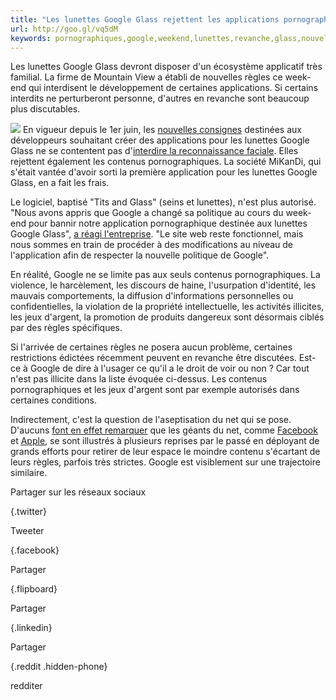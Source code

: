 ```yaml
---
title: "Les lunettes Google Glass rejettent les applications pornographiques"
url: http://goo.gl/vq5dM
keywords: pornographiques,google,weekend,lunettes,revanche,glass,nouvelles,rejettent,règles,contenus,applications,politique
---
```

Les lunettes Google Glass devront disposer d\'un écosystème applicatif très familial. La firme de Mountain View a établi de nouvelles règles ce week-end qui interdisent le développement de certaines applications. Si certains interdits ne perturberont personne, d\'autres en revanche sont beaucoup plus discutables.

![](//www.numerama.com//content/uploads/2013/06/mikandiglass.png) En vigueur depuis le 1er juin, les [nouvelles consignes](https://developers.google.com/glass/policies) destinées aux développeurs souhaitant créer des applications pour les lunettes Google Glass ne se contentent pas d\'[interdire la reconnaissance faciale](//www.numerama.com/magazine/26125-google-glass-pas-de-reconnaissance-faciale-mais.html). Elles rejettent également les contenus pornographiques. La société MiKanDi, qui s\'était vantée d\'avoir sorti la première application pour les lunettes Google Glass, en a fait les frais.

Le logiciel, baptisé \"Tits and Glass\" (seins et lunettes), n\'est plus autorisé. \"Nous avons appris que Google a changé sa politique au cours du week-end pour bannir notre application pornographique destinée aux lunettes Google Glass\", [a réagi l\'entreprise](http://blog.mikandi.com/news/mikandi-news/google-bans-glass-porn-apps/). \"Le site web reste fonctionnel, mais nous sommes en train de procéder à des modifications au niveau de l\'application afin de respecter la nouvelle politique de Google\".

En réalité, Google ne se limite pas aux seuls contenus pornographiques. La violence, le harcèlement, les discours de haine, l\'usurpation d\'identité, les mauvais comportements, la diffusion d\'informations personnelles ou confidentielles, la violation de la propriété intellectuelle, les activités illicites, les jeux d\'argent, la promotion de produits dangereux sont désormais ciblés par des règles spécifiques.

Si l\'arrivée de certaines règles ne posera aucun problème, certaines restrictions édictées récemment peuvent en revanche être discutées. Est-ce à Google de dire à l\'usager ce qu\'il a le droit de voir ou non ? Car tout n\'est pas illicite dans la liste évoquée ci-dessus. Les contenus pornographiques et les jeux d\'argent sont par exemple autorisés dans certaines conditions.

Indirectement, c\'est la question de l\'aseptisation du net qui se pose. D\'aucuns [font en effet remarquer](https://twitter.com/pbeyssac/status/341869529024036864) que les géants du net, comme [Facebook](//www.numerama.com/magazine/25307-musee-du-jeu-de-paume-facebook-assume-la-censure.html) et [Apple](//www.numerama.com/magazine/15545-steve-jobs-ceux-qui-veulent-du-porno-peuvent-acheter-un-telephone-android.html), se sont illustrés à plusieurs reprises par le passé en déployant de grands efforts pour retirer de leur espace le moindre contenu s\'écartant de leurs règles, parfois très strictes. Google est visiblement sur une trajectoire similaire.

Partager sur les réseaux sociaux

[](https://www.twitter.com/share?url=https://www.numerama.com/magazine/26145-les-lunettes-google-glass-rejettent-les-applications-pornographiques.html&text=Les+lunettes+Google+Glass+rejettent+les+applications+pornographiques&via=Numerama){.twitter}

Tweeter

[](https://www.facebook.com/sharer/sharer.php?u=https://www.numerama.com/magazine/26145-les-lunettes-google-glass-rejettent-les-applications-pornographiques.html){.facebook}

Partager

[](https://share.flipboard.com/bookmarklet/popout?v=2&url=https://www.numerama.com/magazine/26145-les-lunettes-google-glass-rejettent-les-applications-pornographiques.html&title=Les%20lunettes%20Google%20Glass%20rejettent%20les%20applications%20pornographiques){.flipboard}

Partager

[](https://www.linkedin.com/shareArticle?mini=true&url=https://www.numerama.com/magazine/26145-les-lunettes-google-glass-rejettent-les-applications-pornographiques.html){.linkedin}

Partager

[](https://www.reddit.com/submit?url=https://www.numerama.com/magazine/26145-les-lunettes-google-glass-rejettent-les-applications-pornographiques.html&title=Les+lunettes+Google+Glass+rejettent+les+applications+pornographiques){.reddit .hidden-phone}

redditer
